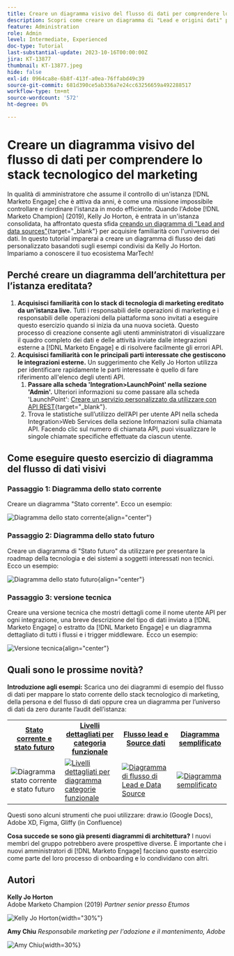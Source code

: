 ```yaml
---
title: Creare un diagramma visivo del flusso di dati per comprendere lo stack tecnologico del marketing
description: Scopri come creare un diagramma di "Lead e origini dati" per comprendere l’universo dei dati, per controllare e riordinare l’istanza in modo efficiente.
feature: Administration
role: Admin
level: Intermediate, Experienced
doc-type: Tutorial
last-substantial-update: 2023-10-16T00:00:00Z
jira: KT-13877
thumbnail: KT-13877.jpeg
hide: false
exl-id: 0964ca8e-6b8f-413f-a0ea-76ffabd49c39
source-git-commit: 681d390ce5ab336a7e24cc63256659a492288517
workflow-type: tm+mt
source-wordcount: '572'
ht-degree: 0%

---
```


# Creare un diagramma visivo del flusso di dati per comprendere lo stack tecnologico del marketing

In qualità di amministratore che assume il controllo di un&#39;istanza [!DNL Marketo Engage] che è attiva da anni, è come una missione impossibile controllare e riordinare l&#39;istanza in modo efficiente. Quando l&#39;Adobe [!DNL Marketo Champion] (2019), Kelly Jo Horton, è entrata in un&#39;istanza consolidata, ha affrontato questa sfida [creando un diagramma di &quot;Lead and data sources&quot;](https://nation.marketo.com/t5/employee-blogs/understand-your-marketing-technology-and-data-create-this/ba-p/296774){target="_blank"} per acquisire familiarità con l&#39;universo dei dati. In questo tutorial imparerai a creare un diagramma di flusso dei dati personalizzato basandoti sugli esempi condivisi da Kelly Jo Horton. Impariamo a conoscere il tuo ecosistema MarTech!

## Perché creare un diagramma dell’architettura per l’istanza ereditata?

1. **Acquisisci familiarità con lo stack di tecnologia di marketing ereditato da un&#39;istanza live.** Tutti i responsabili delle operazioni di marketing e i responsabili delle operazioni della piattaforma sono invitati a eseguire questo esercizio quando si inizia da una nuova società. Questo processo di creazione consente agli utenti amministratori di visualizzare il quadro completo dei dati e delle attività inviate dalle integrazioni esterne a [!DNL Marketo Engage] e di risolvere facilmente gli errori API.
2. **Acquisisci familiarità con le principali parti interessate che gestiscono le integrazioni esterne.** Un suggerimento che Kelly Jo Horton utilizza per identificare rapidamente le parti interessate è quello di fare riferimento all&#39;elenco degli utenti API.
   1. **Passare alla scheda &#39;Integration>LaunchPoint&#39; nella sezione &#39;Admin&#39;.** Ulteriori informazioni su come passare alla scheda &#39;LaunchPoint&#39;: [Creare un servizio personalizzato da utilizzare con API REST](https://experienceleague.adobe.com/docs/marketo/using/product-docs/administration/additional-integrations/create-a-custom-service-for-use-with-rest-api.html){target="_blank"}.
   2. Trova le statistiche sull’utilizzo dell’API per utente API nella scheda Integration>Web Services della sezione Informazioni sulla chiamata API. Facendo clic sul numero di chiamata API, puoi visualizzare le singole chiamate specifiche effettuate da ciascun utente.

## Come eseguire questo esercizio di diagramma del flusso di dati visivi

### Passaggio 1: Diagramma dello stato corrente

Creare un diagramma &quot;Stato corrente&quot;. Ecco un esempio:

![Diagramma dello stato corrente](/help/tutorial-inherited-instance/_assets/data-flow-diagram/Current_State_Lead_Data_Sources_KellyJo_Horton.png){align="center"}


### Passaggio 2: Diagramma dello stato futuro

Creare un diagramma di &quot;Stato futuro&quot; da utilizzare per presentare la roadmap della tecnologia e dei sistemi a soggetti interessati non tecnici. Ecco un esempio:

![Diagramma dello stato futuro](/help/tutorial-inherited-instance/_assets/data-flow-diagram/Future-State-Lead-Data-Sources-KellyJo-Horton.png){align="center"}

### Passaggio 3: versione tecnica

Creare una versione tecnica che mostri dettagli come il nome utente API per ogni integrazione, una breve descrizione del tipo di dati inviato a [!DNL Marketo Engage] o estratto da [!DNL Marketo Engage] e un diagramma dettagliato di tutti i flussi e i trigger middleware.  Ecco un esempio:

![Versione tecnica](/help/tutorial-inherited-instance/_assets/data-flow-diagram/Lead-Data-Source-Diagram-KellyJo-Horton.png){align="center"}


## Quali sono le prossime novità?

**Introduzione agli esempi:**
Scarica uno dei diagrammi di esempio del flusso di dati per mappare lo stato corrente dello stack tecnologico di marketing, della persona e del flusso di dati oppure crea un diagramma per l’universo di dati da zero durante l’audit dell’istanza:


<table style="table-layout:fixed">
   <tr>  
      <td style="border: 0;">
      <div style="text-align: center;">
          <a href="./_assets/downloads/Current_Future_State_Lead_Data_Sources.zip">
            <strong>Stato corrente e stato futuro</strong>
         </a>
      </div>
      </td>
      <td style="border: 0;">
      <div style="text-align: center;">
         <a href="./_assets/downloads/Detailed_Layers_by_Functional_Category_Stacked_Technologies.zip">
         <strong>Livelli dettagliati per categoria funzionale </strong>   
         </a>
      </div>
      </td>
      <td style="border: 0;">
         <div style="text-align: center;">
         <a href="./_assets/downloads/Lead_Data_Source.zip">
           <strong>Flusso lead e Source dati </strong>  
         </a>
         </div>
       </td> 
       <td style="border: 0;">
         <div style="text-align: center;">
         <a href="./_assets/downloads/Simple_World_Class_Stage_Stack.zip">
          <strong>Diagramma semplificato</strong>  
         </a>
         </div>
        </td>  
   </tr>
   <tr>
    <td style="border: 0;">
         <div>
          <img alt="Diagramma stato corrente e stato futuro" src="./_assets/Thumbnail_Current-Future State Lead_Data Sources_KellyJo_Horton.png"/>
         </a>
      </div>
      </td>
      <td style="border: 0;">
         <div>
         <a href="./_assets/downloads/Detailed_Layers_by_Functional_Category_Stacked_Technologies.zip">
         <img alt="Livelli dettagliati per diagramma categorie funzionale" src="./_assets/Thumbnail_Detailed_Layers_by_Functional_Category_Stacked_Technologies_KellyJo_Horton.png" />
       </a>
         </div>
      </td>
       <td style="border: 0;">
         <div>
            <a href="./_assets/downloads/Lead_Data_Source.zip">
         <img alt="Diagramma di flusso di Lead e Data Source" src="./_assets/Thumbnail_Lead-Data Source Diagram_KellyJo_Horton.png" />
         </a>
         </div>
      </td>
     <td style="border: 0;">
         <div>
            <a href="./_assets/downloads/Simple_World_Class_Stage_Stack.zip">
             <img alt="Diagramma semplificato" src="./_assets/Thumbnail_Simple_World_Class_Stage_Stack.png" />
         </a>
         </div>
      </td>
</table>

Questi sono alcuni strumenti che puoi utilizzare: draw.io (Google Docs), Adobe XD, Figma, Gliffy (in Confluence)

**Cosa succede se sono già presenti diagrammi di architettura?** I nuovi membri del gruppo potrebbero avere prospettive diverse. È importante che i nuovi amministratori di [!DNL Marketo Engage] facciano questo esercizio come parte del loro processo di onboarding e lo condividano con altri.

## Autori

**Kelly Jo Horton**\
Adobe Marketo Champion (2019)
*Partner senior presso Etumos*

![Kelly Jo Horton](/help/tutorial-inherited-instance/_assets/authors/Customer_Author_Kelly_Jo_Horton.png){width="30%"}

**Amy Chiu**
*Responsabile marketing per l&#39;adozione e il mantenimento, Adobe*

![Amy Chiu](/help/tutorial-inherited-instance/_assets/authors/Adobe_Author_Amy_Chiu.png){width=30%}
